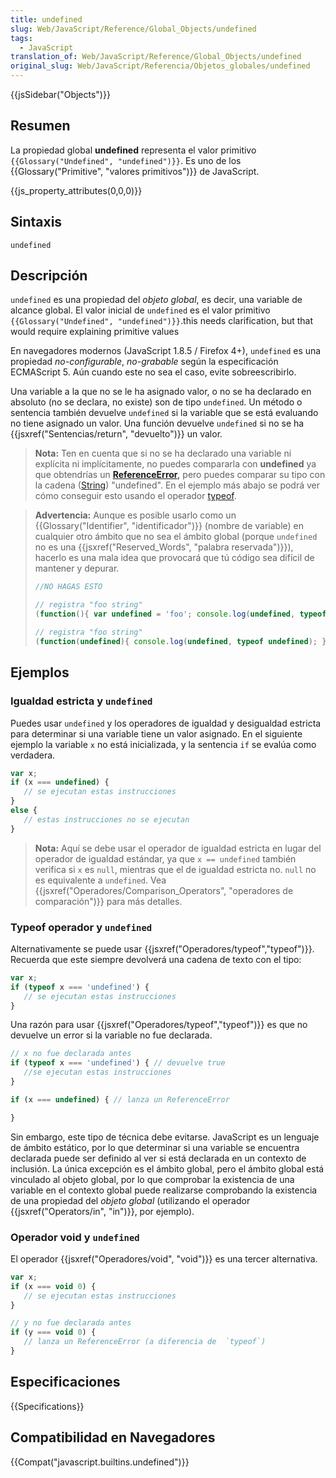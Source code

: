 ```yaml
---
title: undefined
slug: Web/JavaScript/Reference/Global_Objects/undefined
tags:
  - JavaScript
translation_of: Web/JavaScript/Reference/Global_Objects/undefined
original_slug: Web/JavaScript/Referencia/Objetos_globales/undefined
---
```


{{jsSidebar("Objects")}}

## Resumen

La propiedad global **undefined** representa el valor primitivo `{{Glossary("Undefined", "undefined")}}`. Es uno de los {{Glossary("Primitive", "valores primitivos")}} de JavaScript.

{{js_property_attributes(0,0,0)}}

## Sintaxis

```
undefined
```

## Descripción

`undefined` es una propiedad del _objeto global_, es decir, una variable de alcance global. El valor inicial de `undefined` es el valor primitivo `{{Glossary("Undefined", "undefined")}}`.this needs clarification, but that would require explaining primitive values

En navegadores modernos (JavaScript 1.8.5 / Firefox 4+), `undefined` es una propiedad _no-configurable_, _no-grabable_ según la especificación ECMAScript 5. Aún cuando este no sea el caso, evite sobreescribirlo.

Una variable a la que no se le ha asignado valor, o no se ha declarado en absoluto (no se declara, no existe) son de tipo `undefined`. Un método o sentencia también devuelve `undefined` si la variable que se está evaluando no tiene asignado un valor. Una función devuelve `undefined` si no se ha {{jsxref("Sentencias/return", "devuelto")}} un valor.

> **Nota:** Ten en cuenta que si no se ha declarado una variable ni explícita ni implícitamente, no puedes compararla con **undefined** ya que obtendrías un **[ReferenceError](/es/docs/Web/JavaScript/Reference/Global_Objects/ReferenceError),** pero puedes comparar su tipo con la cadena ([String](/es/docs/Web/JavaScript/Referencia/Objetos_globales/String)) "undefined". En el ejemplo más abajo se podrá ver cómo conseguir esto usando el operador [typeof](/es/docs/Web/JavaScript/Referencia/Operadores/typeof).

> **Advertencia:** Aunque es posible usarlo como un {{Glossary("Identifier", "identificador")}} (nombre de variable) en cualquier otro ámbito que no sea el ámbito global (porque `undefined` no es una {{jsxref("Reserved_Words", "palabra reservada")}}), hacerlo es una mala idea que provocará que tú código sea difícil de mantener y depurar.
>
> ```js
> //NO HAGAS ESTO
>
> // registra "foo string"
> (function(){ var undefined = 'foo'; console.log(undefined, typeof undefined); })()
>
> // registra "foo string"
> (function(undefined){ console.log(undefined, typeof undefined); })('foo');
> ```

## Ejemplos

### Igualdad estricta y `undefined`

Puedes usar `undefined` y los operadores de igualdad y desigualdad estricta para determinar si una variable tiene un valor asignado. En el siguiente ejemplo la variable `x` no está inicializada, y la sentencia `if` se evalúa como verdadera.

```js
var x;
if (x === undefined) {
   // se ejecutan estas instrucciones
}
else {
   // estas instrucciones no se ejecutan
}
```

> **Nota:** Aquí se debe usar el operador de igualdad estricta en lugar del operador de igualdad estándar, ya que `x == undefined` también verifica si `x` es `null`, mientras que el de igualdad estricta no. `null` no es equivalente a `undefined`. Vea {{jsxref("Operadores/Comparison_Operators", "operadores de comparación")}} para más detalles.

### Typeof operador y `undefined`

Alternativamente se puede usar {{jsxref("Operadores/typeof","typeof")}}. Recuerda que este siempre devolverá una cadena de texto con el tipo:

```js
var x;
if (typeof x === 'undefined') {
   // se ejecutan estas instrucciones
}
```

Una razón para usar {{jsxref("Operadores/typeof","typeof")}} es que no devuelve un error si la variable no fue declarada.

```js
// x no fue declarada antes
if (typeof x === 'undefined') { // devuelve true
   //se ejecutan estas instrucciones
}

if (x === undefined) { // lanza un ReferenceError

}
```

Sin embargo, este tipo de técnica debe evitarse. JavaScript es un lenguaje de ámbito estático, por lo que determinar si una variable se encuentra declarada puede ser definido al ver si está declarada en un contexto de inclusión. La única excepción es el ámbito global, pero el ámbito global está vinculado al objeto global, por lo que comprobar la existencia de una variable en el contexto global puede realizarse comprobando la existencia de una propiedad del _objeto global_ (utilizando el operador {{jsxref("Operators/in", "in")}}, por ejemplo).

### Operador void y `undefined`

El operador {{jsxref("Operadores/void", "void")}} es una tercer alternativa.

```js
var x;
if (x === void 0) {
   // se ejecutan estas instrucciones
}

// y no fue declarada antes
if (y === void 0) {
   // lanza un ReferenceError (a diferencia de  `typeof`)
}
```

## Especificaciones

{{Specifications}}

## Compatibilidad en Navegadores

{{Compat("javascript.builtins.undefined")}}
